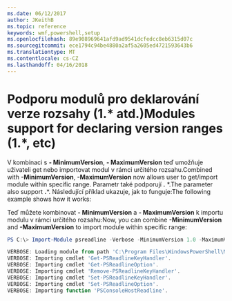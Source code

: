 ```yaml
---
ms.date: 06/12/2017
author: JKeithB
ms.topic: reference
keywords: wmf,powershell,setup
ms.openlocfilehash: 89e908969641afd9ad9541dcfedcc8eb6315d07c
ms.sourcegitcommit: ece1794c94be4880a2af5a2605ed4721593643b6
ms.translationtype: MT
ms.contentlocale: cs-CZ
ms.lasthandoff: 04/16/2018
---
```

# <a name="modules-support-for-declaring-version-ranges-1-etc"></a><span data-ttu-id="eccad-102">Podporu modulů pro deklarování verze rozsahy (1.\* atd.)</span><span class="sxs-lookup"><span data-stu-id="eccad-102">Modules support for declaring version ranges (1.\*, etc)</span></span>
<span data-ttu-id="eccad-103">V kombinaci s **- MinimumVersion**, **- MaximumVersion** teď umožňuje uživateli get nebo importovat modul v rámci určitého rozsahu.</span><span class="sxs-lookup"><span data-stu-id="eccad-103">Combined with **-MinimumVersion**, **-MaximumVersion** now allows user to get/import module within specific range.</span></span> <span data-ttu-id="eccad-104">Parametr také podporují **.** \*.</span><span class="sxs-lookup"><span data-stu-id="eccad-104">The parameter also support **.**\*.</span></span> <span data-ttu-id="eccad-105">Následující příklad ukazuje, jak to funguje:</span><span class="sxs-lookup"><span data-stu-id="eccad-105">The following example shows how it works:</span></span>

<span data-ttu-id="eccad-106">Teď můžete kombinovat **- MinimumVersion** a **- MaximumVersion** k importu modulu v rámci určitého rozsahu:</span><span class="sxs-lookup"><span data-stu-id="eccad-106">Now, you can combine **-MinimumVersion** and **-MaximumVersion** to import module within specific range:</span></span>

```powershell
PS C:\> Import-Module psreadline -Verbose -MinimumVersion 1.0 -MaximumVersion 1.2.*

VERBOSE: Loading module from path 'C:\Program Files\WindowsPowerShell\Modules\psreadline\1.1\psreadline.psd1'.
VERBOSE: Importing cmdlet 'Get-PSReadlineKeyHandler'.
VERBOSE: Importing cmdlet 'Get-PSReadlineOption'.
VERBOSE: Importing cmdlet 'Remove-PSReadlineKeyHandler'.
VERBOSE: Importing cmdlet 'Set-PSReadlineKeyHandler'.
VERBOSE: Importing cmdlet 'Set-PSReadlineOption'.
VERBOSE: Importing function 'PSConsoleHostReadline'.
```

